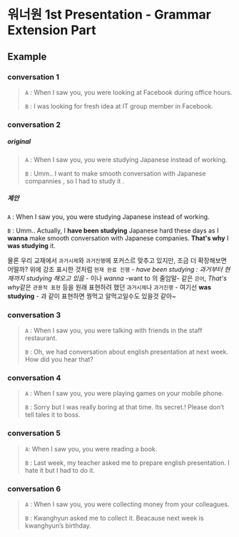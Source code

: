 워너원 1st Presentation - Grammar Extension Part
===

Example
---
### conversation 1
> `A` : When I saw you, you were looking at Facebook during office hours.
>
> `B` : I was looking for fresh idea at IT group member in Facebook.

### conversation 2
##### original
> `A` : When I saw you, you were studying Japanese instead of working.
>
> `B` : Umm.. I want to make smooth conversation with Japanese compannies , so I had to study it .  

##### 제안
`A` : When I saw you, you were studying Japanese instead of working.

`B` : Umm.. Actually, I **have been studying** Japanese hard these days as I **wanna** make smooth conversation with Japanese companies. **That's why** I **was studying** it.

물론 우리 교재에서 `과거시제`와 `과거진행`에 포커스르 맞추고 있지만, 조금 더 확장해보면 어떨까? 위에 강조 표시한 것처럼 `현재 완료 진행` - *have been studying : 과거부터 현재까지 studying 해오고 있음* - 이나 *wanna* -want to 의 줄임말- 같은 `은어`, *That's why*같은 `관용적 표현` 등을 원래 표현하려 했던 `과거시제`나 `과거진행` - 여기선 **was studying** - 과 같이 표현하면 꿩먹고 알먹고일수도 있을것 같아~

### conversation 3
> `A` : When I saw you, you were talking with friends in the staff restaurant.
>
> `B` : Oh, we had conversation about english presentation at next week. How did you hear that?

### conversation 4

> `A` : When I saw you, you were playing games on your mobile phone.
>
> `B` : Sorry but I was really boring at that time. Its secret.! Please don’t tell tales it to boss.

### conversation 5

> `A`: When I saw you, you were reading a book.
>
> `B` : Last week, my teacher asked me to prepare english presentation. I hate it but I had to do it.

### conversation 6

> `A` : When I saw you, you were collecting money from your colleagues.
>
> `B` : Kwanghyun asked me to collect it. Beacause next  week is kwanghyun’s birthday.
